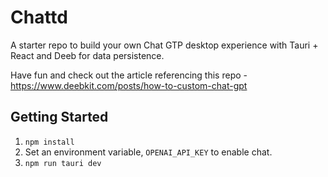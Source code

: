 # Chattd

A starter repo to build your own Chat GTP desktop experience with Tauri + React and Deeb for data persistence.

Have fun and check out the article referencing this repo - https://www.deebkit.com/posts/how-to-custom-chat-gpt

## Getting Started

1. `npm install`
2. Set an environment variable, `OPENAI_API_KEY` to enable chat.
3. `npm run tauri dev`
